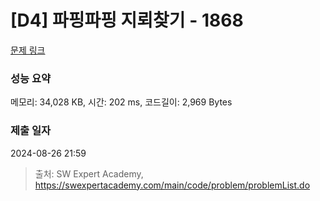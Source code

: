 # [D4] 파핑파핑 지뢰찾기 - 1868 

[문제 링크](https://swexpertacademy.com/main/code/problem/problemDetail.do?contestProbId=AV5LwsHaD1MDFAXc) 

### 성능 요약

메모리: 34,028 KB, 시간: 202 ms, 코드길이: 2,969 Bytes

### 제출 일자

2024-08-26 21:59



> 출처: SW Expert Academy, https://swexpertacademy.com/main/code/problem/problemList.do